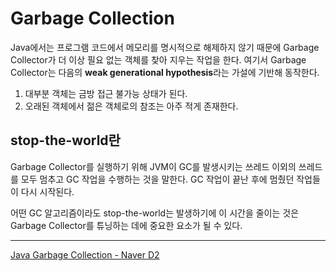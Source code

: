 # Garbage Collection

Java에서는 프로그램 코드에서 메모리를 명시적으로 해제하지 않기 때문에 Garbage Collector가 더 이상 필요 없는 객체를 찾아 지우는 작업을 한다. 여기서 Garbage Collector는 다음의 **weak generational hypothesis**라는 가설에 기반해 동작한다.

1. 대부분 객체는 금방 접근 불가능 상태가 된다.
2. 오래된 객체에서 젊은 객체로의 참조는 아주 적게 존재한다.

## stop-the-world란

Garbage Collector를 실행하기 위해 JVM이 GC를 발생시키는 쓰레드 이외의 쓰레드를 모두 멈추고 GC 작업을 수행하는 것을 말한다. GC 작업이 끝난 후에 멈췄던 작업들이 다시 시작된다.

어떤 GC 알고리즘이라도 stop-the-world는 발생하기에 이 시간을 줄이는 것은 Garbage Collector를 튜닝하는 데에 중요한 요소가 될 수 있다.

---
[Java Garbage Collection - Naver D2](https://d2.naver.com/helloworld/1329)